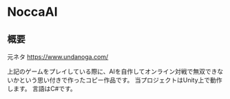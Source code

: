 # NoccaAI
## 概要
元ネタ
https://www.undanoga.com/

上記のゲームをプレイしている際に、AIを自作してオンライン対戦で無双できないかという思い付きで作ったコピー作品です。
当プロジェクトはUnity上で動作します。
言語はC#です。
